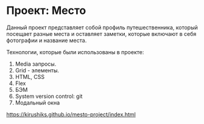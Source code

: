 # Проект: Место

Данный проект представляет собой профиль путешественника, который посещает разные места и оставляет заметки, которые включают в себя фотографии и название места.

Технологии, которые были использованы в проекте:
1. Media запросы.
2. Grid - элементы.
3. HTML, CSS
4. Flex
5. БЭМ
6. System version control: git
7. Модальный окна

https://kirushiks.github.io/mesto-project/index.html
